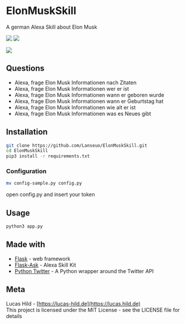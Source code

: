 # ElonMuskSkill

A german Alexa Skill about Elon Musk

![](https://img.shields.io/badge/license-MIT-blue.svg?style=flat-square)
[![](https://img.shields.io/badge/Alexa-Skill-83bdfc.svg?style=flat-square)](https://alexa.amazon.com)

[![](https://s3.amazonaws.com/CAPS-SSE/echo_developer/3438/ad55cd01064c4c6095e168b6bba9478e/APP_ICON?versionId=eLsKd3Fbedy5oNWBifHz_yIvZI6PZRdG&AWSAccessKeyId=AKIAI3X6PUXD7CU5F5BQ&Expires=1518870507&Signature=UjyY0NDDomgmhHjoYup%2Bqll2XQc%3D)](https://alexa.amazon.com)

## Questions

- Alexa, frage Elon Musk Informationen nach Zitaten
- Alexa, frage Elon Musk Informationen wer er ist
- Alexa, frage Elon Musk Informationen wann er geboren wurde
- Alexa, frage Elon Musk Informationen wann er Geburtstag hat
- Alexa, frage Elon Musk Informationen wie alt er ist
- Alexa, frage Elon Musk Informationen was es Neues gibt

## Installation

```bash
git clone https://github.com/Lanseuo/ElonMuskSkill.git
cd ElonMuskSkill
pip3 install -r requirements.txt
```

### Configuration

```bash
mv config-sample.py config.py
```

open config.py and insert your token

## Usage

```bash
python3 app.py
```

## Made with

- [Flask](http://flask.pocoo.org) - web framework
- [Flask-Ask](https://github.com/johnwheeler/flask-ask) - Alexa Skill Kit
- [Python Twitter](https://github.com/bear/python-twitter) - A Python wrapper around the Twitter API

## Meta

Lucas Hild - [https://lucas-hild.de](https://lucas.hild.de)  
This project is licensed under the MIT License - see the LICENSE file for details
